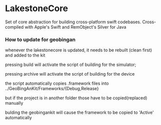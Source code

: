 # LakestoneCore
Set of core abstraction for building cross-platform swift codebases. Cross-compiled with Apple's Swift and RemObject's Silver for Java

### How to update for geobingan

whenever the lakestonecore is updated, it needs to be rebuilt (clean first) and added to the kit

pressing build will activate the script of building for the simulator;

pressing archive will activate the script of building for the device

the script automatically copies .framework files into ../GeoBingAnKit/Frameworks/{Debug,Release}

but if the project is in another folder those have to be copied(replaced) manually

bulding the geobingankit will cause the framework to be copied to 'Active' automatically
